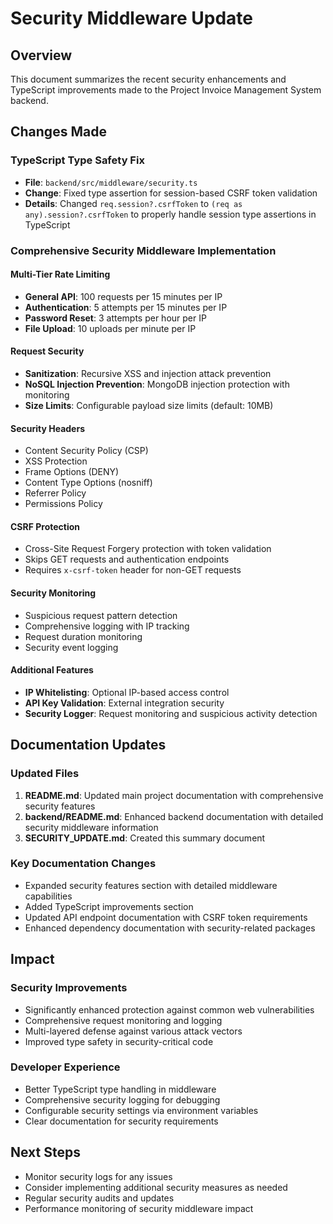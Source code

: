 # Security Middleware Update

## Overview
This document summarizes the recent security enhancements and TypeScript improvements made to the Project Invoice Management System backend.

## Changes Made

### TypeScript Type Safety Fix
- **File**: `backend/src/middleware/security.ts`
- **Change**: Fixed type assertion for session-based CSRF token validation
- **Details**: Changed `req.session?.csrfToken` to `(req as any).session?.csrfToken` to properly handle session type assertions in TypeScript

### Comprehensive Security Middleware Implementation

#### Multi-Tier Rate Limiting
- **General API**: 100 requests per 15 minutes per IP
- **Authentication**: 5 attempts per 15 minutes per IP
- **Password Reset**: 3 attempts per hour per IP
- **File Upload**: 10 uploads per minute per IP

#### Request Security
- **Sanitization**: Recursive XSS and injection attack prevention
- **NoSQL Injection Prevention**: MongoDB injection protection with monitoring
- **Size Limits**: Configurable payload size limits (default: 10MB)

#### Security Headers
- Content Security Policy (CSP)
- XSS Protection
- Frame Options (DENY)
- Content Type Options (nosniff)
- Referrer Policy
- Permissions Policy

#### CSRF Protection
- Cross-Site Request Forgery protection with token validation
- Skips GET requests and authentication endpoints
- Requires `x-csrf-token` header for non-GET requests

#### Security Monitoring
- Suspicious request pattern detection
- Comprehensive logging with IP tracking
- Request duration monitoring
- Security event logging

#### Additional Features
- **IP Whitelisting**: Optional IP-based access control
- **API Key Validation**: External integration security
- **Security Logger**: Request monitoring and suspicious activity detection

## Documentation Updates

### Updated Files
1. **README.md**: Updated main project documentation with comprehensive security features
2. **backend/README.md**: Enhanced backend documentation with detailed security middleware information
3. **SECURITY_UPDATE.md**: Created this summary document

### Key Documentation Changes
- Expanded security features section with detailed middleware capabilities
- Added TypeScript improvements section
- Updated API endpoint documentation with CSRF token requirements
- Enhanced dependency documentation with security-related packages

## Impact

### Security Improvements
- Significantly enhanced protection against common web vulnerabilities
- Comprehensive request monitoring and logging
- Multi-layered defense against various attack vectors
- Improved type safety in security-critical code

### Developer Experience
- Better TypeScript type handling in middleware
- Comprehensive security logging for debugging
- Configurable security settings via environment variables
- Clear documentation for security requirements

## Next Steps
- Monitor security logs for any issues
- Consider implementing additional security measures as needed
- Regular security audits and updates
- Performance monitoring of security middleware impact